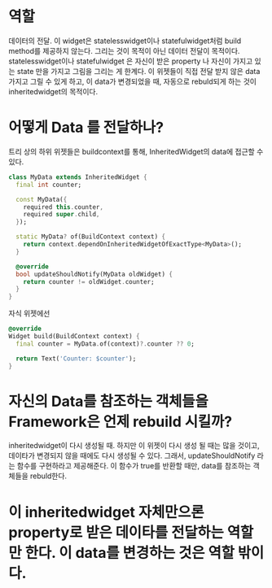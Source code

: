 # 역할
데이터의 전달. 이 widget은 statelesswidget이나 statefulwidget처럼 build method를 제공하지 않는다. 그리는 것이 목적이 아닌 데이터 전달이 목적이다.
statelesswidget이나 statefulwidget 은 자신이 받은 property 나 자신이 가지고 있는 state 만을 가지고 그림을 그리는 게 한계다. 이 위젯들이 직접 전달 받지 않은 data가지고 그릴 수 있게 하고, 이 data가 변경되었을 때, 자동으로 rebuld되게 하는 것이 inheritedwidget의 목적이다.
# 어떻게 Data 를 전달하나?
트리 상의 하위 위젯들은 buildcontext를 통해,  InheritedWidget의 data에 접근할 수 있다.
```dart
class MyData extends InheritedWidget {
  final int counter;

  const MyData({
    required this.counter,
    required super.child,
  });

  static MyData? of(BuildContext context) {
    return context.dependOnInheritedWidgetOfExactType<MyData>();
  }

  @override
  bool updateShouldNotify(MyData oldWidget) {
    return counter != oldWidget.counter;
  }
}
```
자식 위젯에선
```dart
@override
Widget build(BuildContext context) {
  final counter = MyData.of(context)?.counter ?? 0;

  return Text('Counter: $counter');
}
```


# 자신의 Data를 참조하는 객체들을 Framework은 언제 rebuild 시킬까?
inheritedwidget이 다시 생성될 때. 하지만 이 위젯이 다시 생성 될 때는 많을 것이고, 데이타가 변경되지 않을 때에도 다시 생성될 수 있다. 그래서, updateShouldNotify 라는 함수를 구현하라고 제공해준다.
이 함수가 true를 반환할 때만, data를 참조하는 객체들을 rebuld한다.

# 이 inheritedwidget 자체만으론 property로 받은 데이타를 전달하는 역할만 한다. 이 data를 변경하는 것은 역할 밖이다.
